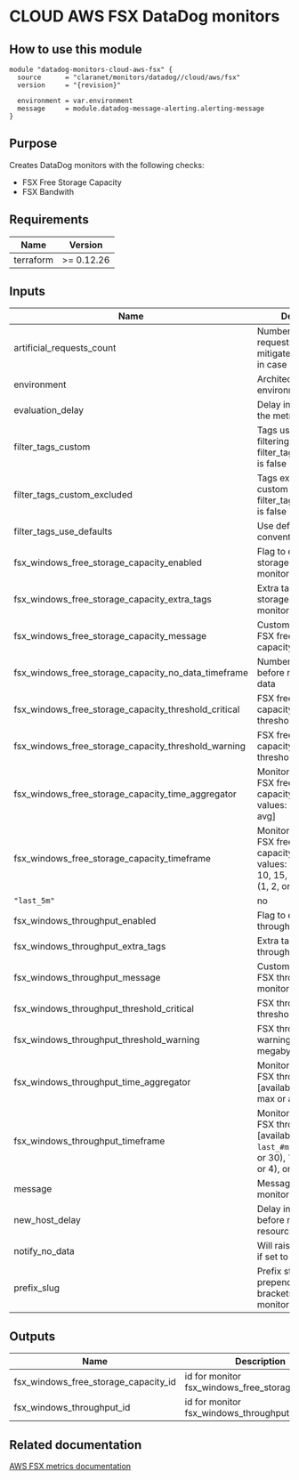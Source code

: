 # CLOUD AWS FSX DataDog monitors

## How to use this module

```hcl
module "datadog-monitors-cloud-aws-fsx" {
  source      = "claranet/monitors/datadog//cloud/aws/fsx"
  version     = "{revision}"

  environment = var.environment
  message     = module.datadog-message-alerting.alerting-message
}

```

## Purpose

Creates DataDog monitors with the following checks:

- FSX Free Storage Capacity
- FSX Bandwith

## Requirements

| Name | Version |
|------|---------|
| terraform | >= 0.12.26 |

## Inputs

| Name | Description | Type | Default | Required |
|------|-------------|------|---------|:--------:|
| artificial\_requests\_count | Number of false requests used to mitigate false positive in case of low trafic | `number` | `5` | no |
| environment | Architecture environment | `string` | n/a | yes |
| evaluation\_delay | Delay in seconds for the metric evaluation | `number` | `900` | no |
| filter\_tags\_custom | Tags used for custom filtering when filter\_tags\_use\_defaults is false | `string` | `"*"` | no |
| filter\_tags\_custom\_excluded | Tags excluded for custom filtering when filter\_tags\_use\_defaults is false | `string` | `""` | no |
| filter\_tags\_use\_defaults | Use default filter tags convention | `string` | `"true"` | no |
| fsx\_windows\_free\_storage\_capacity\_enabled | Flag to enable FSX free storage capacity monitor | `string` | `"true"` | no |
| fsx\_windows\_free\_storage\_capacity\_extra\_tags | Extra tags for FSX free storage capacity monitor | `list(string)` | `[]` | no |
| fsx\_windows\_free\_storage\_capacity\_message | Custom message for FSX free storage capacity monitor | `string` | `""` | no |
| fsx\_windows\_free\_storage\_capacity\_no\_data\_timeframe | Number of minutes before reporting no data | `string` | `10` | no |
| fsx\_windows\_free\_storage\_capacity\_threshold\_critical | FSX free storage capacity critical threshold in gigabytes | `number` | `10` | no |
| fsx\_windows\_free\_storage\_capacity\_threshold\_warning | FSX free storage capacity warning threshold in gigabytes | `number` | `20` | no |
| fsx\_windows\_free\_storage\_capacity\_time\_aggregator | Monitor aggregator for FSX free storage capacity [available values: min, max or avg] | `string` | `"min"` | no |
| fsx\_windows\_free\_storage\_capacity\_timeframe | Monitor timeframe for FSX free storage capacity [available values: `last_#m` (1, 5, 10, 15, or 30), `last_#h` (1, 2, or 4), or `last_1d`] | `string` |
 `"last_5m"` | no |
| fsx\_windows\_throughput\_enabled | Flag to enable FSX throughput monitor | `string` | `"true"` | no |
| fsx\_windows\_throughput\_extra\_tags | Extra tags for FSX throughput monitor | `list(string)` | `[]` | no |
| fsx\_windows\_throughput\_message | Custom message for FSX throughput monitor | `string` | `""` | no |
| fsx\_windows\_throughput\_threshold\_critical | FSX throughput critical threshold in megabytes | `number` | `4` | no |
| fsx\_windows\_throughput\_threshold\_warning | FSX throughput warning threshold in megabytes | `number` | `2` | no |
| fsx\_windows\_throughput\_time\_aggregator | Monitor aggregator for FSX throughput [available values: min, max or avg] | `string` | `"min"` | no |
| fsx\_windows\_throughput\_timeframe | Monitor timeframe for FSX throughput [available values: `last_#m` (1, 5, 10, 15, or 30), `last_#h` (1, 2, or 4), or `last_1d`] | `string` | `"last_5m"` | no |
| message | Message sent when a monitor is triggered | `any` | n/a | yes |
| new\_host\_delay | Delay in seconds before monitor new resource | `number` | `300` | no |
| notify\_no\_data | Will raise no data alert if set to true | `bool` | `true` | no |
| prefix\_slug | Prefix string to prepend between brackets on every monitors names | `string` | `""` | no |

## Outputs

| Name | Description |
|------|-------------|
| fsx\_windows\_free\_storage\_capacity\_id | id for monitor fsx\_windows\_free\_storage\_capacity |
| fsx\_windows\_throughput\_id | id for monitor fsx\_windows\_throughput |


## Related documentation

[AWS FSX metrics documentation](https://aws.amazon.com/blogs/storage/monitor-performance-of-amazon-fsx-for-windows-file-server-with-amazon-cloudwatch/)

